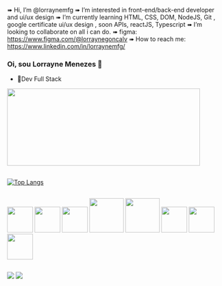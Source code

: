 
➠ Hi, I’m @lorraynemfg
➠ I’m interested in front-end/back-end developer and ui/ux design
➠ I’m currently learning HTML, CSS, DOM, NodeJS, Git , google certificate ui/ux design , soon APIs, reactJS, Typescript
➠ I’m looking to collaborate on all i can do.
➠ figma: https://www.figma.com/@lorraynegoncalv
➠ How to reach me: https://www.linkedin.com/in/lorraynemfg/



### Oi, sou Lorrayne Menezes 👋


- 🔭Dev Full Stack

<div align-item=center>
 <a href="https://github.com/lorraynemfg">
  <img width="450em" height="180em" src="https://github-readme-stats-sigma-five.vercel.app/api?username=melch-raiol&show_icons=true&theme=nightowl&include_all_commits=true&count_private=true&custom_title=Melch%20Roza%20%27s%20GitHub%20Stats"/>
  
</div>
 
 ##
 
 [![Top Langs](https://github-readme-stats.vercel.app/api/top-langs/?username=melch-raiol)](https://github.com/anuraghazra/github-readme-stats)

##

<div>
            <img  height="60em"src="https://cdn.jsdelivr.net/gh/devicons/devicon/icons/javascript/javascript-plain.svg" />
            <img height="60em" src="https://cdn.jsdelivr.net/gh/devicons/devicon/icons/html5/html5-original.svg" />
            <img height="60em" src="https://cdn.jsdelivr.net/gh/devicons/devicon/icons/css3/css3-original.svg" />
            <img height="80em"src="https://cdn.jsdelivr.net/gh/devicons/devicon/icons/nodejs/nodejs-original-wordmark.svg" />
            <img height="80em" src="https://cdn.jsdelivr.net/gh/devicons/devicon/icons/npm/npm-original-wordmark.svg" />
             <img height="60em"src="https://cdn.jsdelivr.net/gh/devicons/devicon/icons/postgresql/postgresql-original-wordmark.svg" />
            <img height="60em" src="https://cdn.jsdelivr.net/gh/devicons/devicon/icons/react/react-original-wordmark.svg" />
             <img height="60em" src="[https://cdn.jsdelivr.net/gh/devicons/devicon/icons/react/react-original-wordmark.svg](https://www.google.com/url?sa=i&url=https%3A%2F%2Flogospng.org%2Flogo-figma%2F&psig=AOvVaw3g79NeiYqTMCfC9NFs6uR1&ust=1678136783031000&source=images&cd=vfe&ved=0CBAQjRxqFwoTCKCFguzYxf0CFQAAAAAdAAAAABAD)" />
 
            
</div>

 ##
 
<div >
<a href = "lorrayne.goncalves@ufv.br"><img src="https://img.shields.io/badge/Hotmail-D14836?style=for-the-badge&logo=gmail&logoColor=white" target="_blank"></a>
<a href="https://www.linkedin.com/in/lorraynemfg/" target="_blank"><img src="https://img.shields.io/badge/-LinkedIn-%230077B5?style=for-the-badge&logo=linkedin&logoColor=white" target="_blank"></a>
</div>


